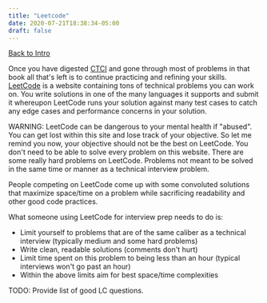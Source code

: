 ```yaml
---
title: "Leetcode"
date: 2020-07-21T18:38:34-05:00
draft: false
---
```

[Back to Intro](#intro)


Once you have digested [CTCI](#ctci) and gone through most of problems in that book all that's left is to continue practicing and refining your skills. [LeetCode](https://leetcode.com/) is a website containing tons of technical problems you can work on. You write solutions in one of the many languages it supports and submit it whereupon LeetCode runs your solution against many test cases to catch any edge cases and performance concerns in your solution.

WARNING: LeetCode can be dangerous to your mental health if "abused". You can get lost within this site and lose track of your objective. So let me remind you now, your objective should not be the best on LeetCode. You don't need to be able to solve every problem on this website. There are some really hard problems on LeetCode. Problems not meant to be solved in the same time or manner as a technical interview problem. 

People competing on LeetCode come up with some convoluted solutions that maximize space/time on a problem while sacrificing readability and other good code practices. 

What someone using LeetCode for interview prep needs to do is:
* Limit yourself to problems that are of the same caliber as a technical interview (typically medium and some hard problems)
* Write clean, readable solutions (comments don't hurt)
* Limit time spent on this problem to being less than an hour (typical interviews won't go past an hour)
* Within the above limits aim for best space/time complexities


TODO: Provide list of good LC questions.